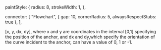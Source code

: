 paintStyle: {
    radius: 8,
    strokeWidth: 1,
},

connector: [
    "Flowchart",
    { gap: 10, cornerRadius: 5, alwaysRespectStubs: true },
],

[x, y, dx, dy], where x and y are coordinates in the interval [0,1] specifying the position of the anchor, and dx and dy,which specify the orientation of the curve incident to the anchor, can have a value of 0, 1 or -1.
